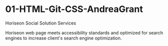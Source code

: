 # 01-HTML-Git-CSS-AndreaGrant

Horiseon Social Solution Services

Horiseon web page meets accessibility standards and optimized for search engines to increase client's search engine optimization.
